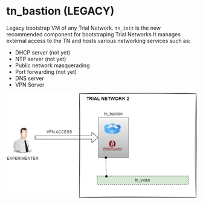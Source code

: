 # tn_bastion (LEGACY)

Legacy bootstrap VM of any Trial Network. `tn_init` is the new recommended component for bootstraping Trial Networks
It manages external access to the TN and hosts various networking services such as:
- DHCP server (not yet)
- NTP server (not yet)
- Public network masquerading
- Port forwarding (not yet)
- DNS server
- VPN Server

![tn_bastion](https://github.com/6G-SANDBOX/6G-Library/blob/assets/images/tn_bastion.png)